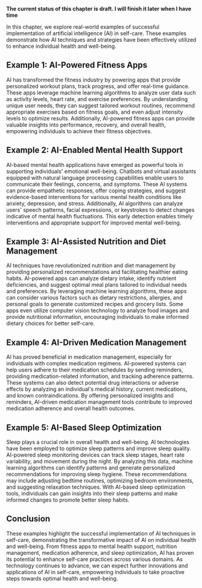 **The current status of this chapter is draft. I will finish it later when I have time**

In this chapter, we explore real-world examples of successful implementation of artificial intelligence (AI) in self-care. These examples demonstrate how AI techniques and strategies have been effectively utilized to enhance individual health and well-being.

Example 1: AI-Powered Fitness Apps
----------------------------------

AI has transformed the fitness industry by powering apps that provide personalized workout plans, track progress, and offer real-time guidance. These apps leverage machine learning algorithms to analyze user data such as activity levels, heart rate, and exercise preferences. By understanding unique user needs, they can suggest tailored workout routines, recommend appropriate exercises based on fitness goals, and even adjust intensity levels to optimize results. Additionally, AI-powered fitness apps can provide valuable insights into performance, recovery, and overall health, empowering individuals to achieve their fitness objectives.

Example 2: AI-Enabled Mental Health Support
-------------------------------------------

AI-based mental health applications have emerged as powerful tools in supporting individuals' emotional well-being. Chatbots and virtual assistants equipped with natural language processing capabilities enable users to communicate their feelings, concerns, and symptoms. These AI systems can provide empathetic responses, offer coping strategies, and suggest evidence-based interventions for various mental health conditions like anxiety, depression, and stress. Additionally, AI algorithms can analyze users' speech patterns, facial expressions, or keystrokes to detect changes indicative of mental health fluctuations. This early detection enables timely interventions and appropriate support for improved mental well-being.

Example 3: AI-Assisted Nutrition and Diet Management
----------------------------------------------------

AI techniques have revolutionized nutrition and diet management by providing personalized recommendations and facilitating healthier eating habits. AI-powered apps can analyze dietary intake, identify nutrient deficiencies, and suggest optimal meal plans tailored to individual needs and preferences. By leveraging machine learning algorithms, these apps can consider various factors such as dietary restrictions, allergies, and personal goals to generate customized recipes and grocery lists. Some apps even utilize computer vision technology to analyze food images and provide nutritional information, encouraging individuals to make informed dietary choices for better self-care.

Example 4: AI-Driven Medication Management
------------------------------------------

AI has proved beneficial in medication management, especially for individuals with complex medication regimens. AI-powered systems can help users adhere to their medication schedules by sending reminders, providing medication-related information, and tracking adherence patterns. These systems can also detect potential drug interactions or adverse effects by analyzing an individual's medical history, current medications, and known contraindications. By offering personalized insights and reminders, AI-driven medication management tools contribute to improved medication adherence and overall health outcomes.

Example 5: AI-Based Sleep Optimization
--------------------------------------

Sleep plays a crucial role in overall health and well-being. AI technologies have been employed to optimize sleep patterns and improve sleep quality. AI-powered sleep monitoring devices can track sleep stages, heart rate variability, and movement during the night. By analyzing this data, machine learning algorithms can identify patterns and generate personalized recommendations for improving sleep hygiene. These recommendations may include adjusting bedtime routines, optimizing bedroom environments, and suggesting relaxation techniques. With AI-based sleep optimization tools, individuals can gain insights into their sleep patterns and make informed changes to promote better sleep habits.

Conclusion
----------

These examples highlight the successful implementation of AI techniques in self-care, demonstrating the transformative impact of AI on individual health and well-being. From fitness apps to mental health support, nutrition management, medication adherence, and sleep optimization, AI has proven its potential to enhance self-care practices across various domains. As technology continues to advance, we can expect further innovations and applications of AI in self-care, empowering individuals to take proactive steps towards optimal health and well-being.
